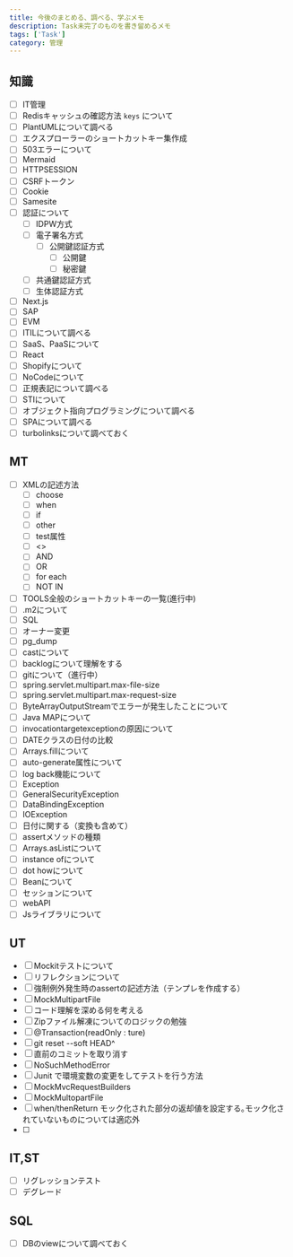 ```yaml
---
title: 今後のまとめる、調べる、学ぶメモ
description: Task未完了のものを書き留めるメモ 
tags: ['Task']
category: 管理
---
```


## 知識

- [ ] IT管理
- [ ] Redisキャッシュの確認方法 `keys` について
- [ ] PlantUMLについて調べる
- [ ] エクスプローラーのショートカットキー集作成
- [ ] 503エラーについて
- [ ] Mermaid
- [ ] HTTPSESSION
- [ ] CSRFトークン
- [ ] Cookie
- [ ] Samesite
- [ ] 認証について
  - [ ] IDPW方式
  - [ ] 電子署名方式
    - [ ] 公開鍵認証方式
      - [ ] 公開鍵
      - [ ] 秘密鍵
  - [ ] 共通鍵認証方式
  - [ ] 生体認証方式
- [ ] Next.js
- [ ] SAP
- [ ] EVM
- [ ] ITILについて調べる
- [ ] SaaS、PaaSについて
- [ ] React
- [ ] Shopifyについて
- [ ] NoCodeについて
- [ ] 正規表記について調べる
- [ ] STIについて
- [ ] オブジェクト指向プログラミングについて調べる
- [ ] SPAについて調べる
- [ ] turbolinksについて調べておく

## MT

- [ ] XMLの記述方法
  - [ ] choose
  - [ ] when
  - [ ] if
  - [ ] other
  - [ ] test属性
  - [ ] <>
  - [ ] AND
  - [ ] OR
  - [ ] for each
  - [ ] NOT IN
- [ ] TOOLS全般のショートカットキーの一覧(進行中)
- [ ] .m2について
- [ ] SQL
- [ ] オーナー変更
- [ ] pg_dump
- [ ] castについて
- [ ] backlogについて理解をする
- [ ] gitについて（進行中）
- [ ] spring.servlet.multipart.max-file-size
- [ ] spring.servlet.multipart.max-request-size
- [ ] ByteArrayOutputStreamでエラーが発生したことについて
- [ ] Java MAPについて
- [ ] invocationtargetexceptionの原因について
- [ ] DATEクラスの日付の比較
- [ ] Arrays.fillについて
- [ ] auto-generate属性について
- [ ] log back機能について
- [ ] Exception
- [ ] GeneralSecurityException
- [ ] DataBindingException
- [ ] IOException
- [ ] 日付に関する（変換も含めて）
- [ ] assertメソッドの種類
- [ ] Arrays.asListについて
- [ ] instance ofについて
- [ ] dot howについて
- [ ] Beanについて
- [ ] セッションについて
- [ ] webAPI
- [ ] Jsライブラリについて

## UT

- [ ] Mockitテストについて
- [ ] リフレクションについて
- [ ] 強制例外発生時のassertの記述方法（テンプレを作成する）
- [ ] MockMultipartFile
- [ ] コード理解を深める何を考える
- [ ] Zipファイル解凍についてのロジックの勉強
- [ ] @Transaction(readOnly : ture)
- [ ] git reset --soft HEAD^
- [ ] 直前のコミットを取り消す
- [ ] NoSuchMethodError
- [ ] Junit で環境変数の変更をしてテストを行う方法
- [ ] MockMvcRequestBuilders
- [ ] MockMultopartFile
- [ ] when/thenReturn モック化された部分の返却値を設定する｡モック化されていないものについては適応外
- [ ] 


## IT,ST

- [ ] リグレッションテスト
- [ ] デグレード

## SQL

- [ ] DBのviewについて調べておく
